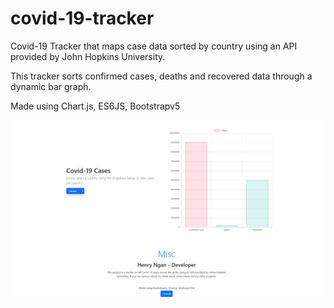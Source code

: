 # covid-19-tracker

Covid-19 Tracker that maps case data sorted by country using an API provided by John Hopkins University.

This tracker sorts confirmed cases, deaths and recovered data through a dynamic bar graph.

Made using Chart.js, ES6JS, Bootstrapv5



![Picture Here](https://github.com/henryngann/covid-19-tracker/blob/main/screenshot.png)

